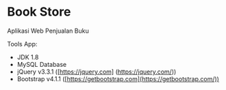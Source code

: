 # Book Store
Aplikasi Web Penjualan Buku

Tools App:
- JDK 1.8
- MySQL Database
- jQuery v3.3.1 ([https://jquery.com] (https://jquery.com/))
- Bootstrap v4.1.1 ([https://getbootstrap.com](https://getbootstrap.com/))
